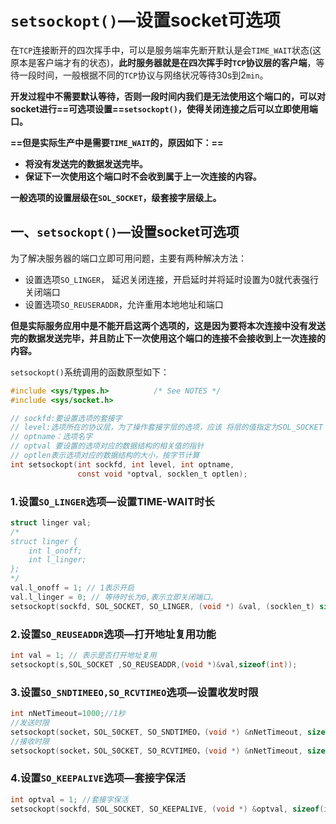 # `setsockopt()`—设置socket可选项

在`TCP`连接断开的四次挥手中，可以是服务端率先断开默认是会`TIME_WAIT`状态(这原本是客户端才有的状态)，**此时服务器就是在四次挥手时`TCP`协议层的客户端**，等待一段时间，一般根据不同的`TCP`协议与网络状况等待30s到2`min`。

**开发过程中不需要默认等待，否则一段时间内我们是无法使用这个端口的，可以对socket进行==可选项设置==`setsockopt()`，使得关闭连接之后可以立即使用端口。**

**==但是实际生产中是需要`TIME_WAIT`的，原因如下：==**

+ **将没有发送完的数据发送完毕。**
+ **保证下一次使用这个端口时不会收到属于上一次连接的内容。**

**一般选项的设置层级在`SOL_SOCKET`，级套接字层级上。**

## 一、`setsockopt()`—设置socket可选项

为了解决服务器的端口立即可用问题，主要有两种解决方法：

+ 设置选项`SO_LINGER`， 延迟关闭连接，开启延时并将延时设置为0就代表强行关闭端口
+ 设置选项`SO_REUSERADDR`，允许重用本地地址和端口

**但是实际服务应用中是不能开启这两个选项的，这是因为要将本次连接中没有发送完的数据发送完毕，并且防止下一次使用这个端口的连接不会接收到上一次连接的内容。**

`setsockopt()`系统调用的函数原型如下：

```c
#include <sys/types.h>          /* See NOTES */
#include <sys/socket.h>

// sockfd:要设置选项的套接字
// level:选项所在的协议层，为了操作套接字层的选项，应该 将层的值指定为SOL_SOCKET
// optname：选项名字
// optval 要设置的选项对应的数据结构的相关值的指针
// optlen表示选项对应的数据结构的大小，按字节计算
int setsockopt(int sockfd, int level, int optname,
               const void *optval, socklen_t optlen);
```

### 1.设置`SO_LINGER`选项—设置TIME-WAIT时长

```c
struct linger val;
/*
struct linger {
	int l_onoff;   
	int l_linger;  
};
*/
val.l_onoff = 1; // 1表示开启
val.l_linger = 0; // 等待时长为0,表示立即关闭端口。
setsockopt(sockfd, SOL_SOCKET, SO_LINGER, (void *) &val, (socklen_t) sizeof(val));
```



### 2.设置`SO_REUSEADDR`选项—打开地址复用功能

```c
int val = 1; // 表示是否打开地址复用
setsockopt(s,SOL_SOCKET ,SO_REUSEADDR,(void *)&val,sizeof(int));　
```



### 3.设置`SO_SNDTIMEEO,SO_RCVTIMEO`选项—设置收发时限

```c
int nNetTimeout=1000;//1秒
//发送时限
setsockopt(socket，SOL_S0CKET, SO_SNDTIMEO，(void *) &nNetTimeout, sizeof(int));
//接收时限
setsockopt(socket，SOL_S0CKET, SO_RCVTIMEO，(void *) &nNetTimeout, sizeof(int));　
```



### 4.设置`SO_KEEPALIVE`选项—套接字保活

```c
int optval = 1; //套接字保活
setsockopt(sockfd, SOL_SOCKET, SO_KEEPALIVE, (void *) &optval, sizeof(int));
```



